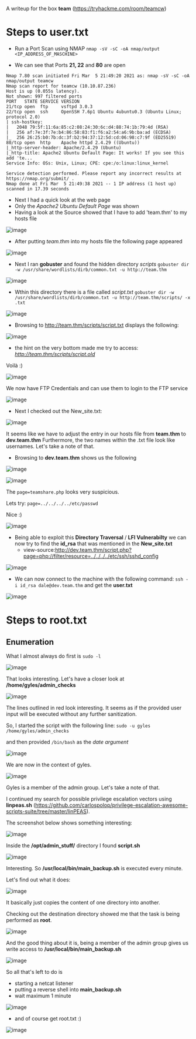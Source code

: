 A writeup for the box **team** (https://tryhackme.com/room/teamcw)

# Steps to user.txt
* Run a Port Scan using NMAP
`nmap -sV -sC -oA nmap/output <IP_ADDRESS_OF_MASCHINE>`

* We can see that Ports **21, 22** and **80** are open

```
Nmap 7.80 scan initiated Fri Mar  5 21:49:20 2021 as: nmap -sV -sC -oA nmap/output teamcw
Nmap scan report for teamcw (10.10.87.236)
Host is up (0.055s latency).
Not shown: 997 filtered ports
PORT   STATE SERVICE VERSION
21/tcp open  ftp     vsftpd 3.0.3
22/tcp open  ssh     OpenSSH 7.6p1 Ubuntu 4ubuntu0.3 (Ubuntu Linux; protocol 2.0)
| ssh-hostkey: 
|   2048 79:5f:11:6a:85:c2:08:24:30:6c:d4:88:74:1b:79:4d (RSA)
|   256 af:7e:3f:7e:b4:86:58:83:f1:f6:a2:54:a6:9b:ba:ad (ECDSA)
|_  256 26:25:b0:7b:dc:3f:b2:94:37:12:5d:cd:06:98:c7:9f (ED25519)
80/tcp open  http    Apache httpd 2.4.29 ((Ubuntu))
|_http-server-header: Apache/2.4.29 (Ubuntu)
|_http-title: Apache2 Ubuntu Default Page: It works! If you see this add 'te...
Service Info: OSs: Unix, Linux; CPE: cpe:/o:linux:linux_kernel

Service detection performed. Please report any incorrect results at https://nmap.org/submit/ .
Nmap done at Fri Mar  5 21:49:38 2021 -- 1 IP address (1 host up) scanned in 17.39 seconds
```


* Next I had a quick look at the web page
* Only the _Apache2 Ubuntu Default Page_ was shown
* Having a look at the Source showed that I have to add 'team.thm' to my hosts file


![image](https://user-images.githubusercontent.com/78683952/110202466-24dc1100-7e69-11eb-8fb3-ff424a266bd9.png)


* After putting _team.thm_ into my hosts file the following page appeared

![image](https://user-images.githubusercontent.com/78683952/110202498-59e86380-7e69-11eb-9058-0cab1a29e2eb.png)


* Next I ran **gobuster** and found the hidden directory *scripts*
`gobuster dir -w /usr/share/wordlists/dirb/common.txt -u http://team.thm`

![image](https://user-images.githubusercontent.com/78683952/110202590-04f91d00-7e6a-11eb-8267-ee5f922b27c5.png)


* Wthin this directory there is a file called *script.txt*
`gobuster dir -w /usr/share/wordlists/dirb/common.txt -u http://team.thm/scripts/ -x .txt`

![image](https://user-images.githubusercontent.com/78683952/110202593-104c4880-7e6a-11eb-9aa7-bc1f84518ea0.png)


* Browsing to http://team.thm/scripts/script.txt displays the following:

![image](https://user-images.githubusercontent.com/78683952/110202629-52758a00-7e6a-11eb-81f0-f54c1c889b14.png)

* the hint on the very bottom made me try to access: _http://team.thm/scripts/script.old_

Voilà :) 

![image](https://user-images.githubusercontent.com/78683952/110240335-b7ed7780-7f4b-11eb-8621-673f0419cc35.png)


We now have FTP Credentials and can use them to login to the FTP service 

![image](https://user-images.githubusercontent.com/78683952/110202739-fa8b5300-7e6a-11eb-9ab1-b9aef3554d17.png)

* Next I checked out the New_site.txt:

![image](https://user-images.githubusercontent.com/78683952/110239455-38f64000-7f47-11eb-828b-bf4357747af5.png)


It seems like we have to adjust the entry in our hosts file from **team.thm** to **dev.team.thm**
Furthermore, the two names within the .txt file look like usernames. Let's take a note of that.

* Browsing to **dev.team.thm** shows us the following

![image](https://user-images.githubusercontent.com/78683952/110202886-a3d24900-7e6b-11eb-8d29-7f1f9eb68215.png)


![image](https://user-images.githubusercontent.com/78683952/110202911-b8164600-7e6b-11eb-8236-3e5e6ca11af1.png)

The `page=teamshare.php` looks very suspicious.

Lets try: `page=../../../../etc/passwd `

Nice :)

![image](https://user-images.githubusercontent.com/78683952/110203009-14796580-7e6c-11eb-9871-203f47cfba80.png)

- Being able to exploit this **Directory Traversal** / **LFI Vulnerabilty** we can now try to find the **id_rsa** that was mentioned in the **New_site.txt** 
  - view-source:http://dev.team.thm/script.php?page=php://filter/resource=../../../../etc/ssh/sshd_config

![image](https://user-images.githubusercontent.com/78683952/110203090-6d48fe00-7e6c-11eb-9ca7-81992d6ec662.png)

* We can now connect to the machine with the following command: `ssh -i id_rsa dale@dev.team.thm` and get the **user.txt**

![image](https://user-images.githubusercontent.com/78683952/110239403-f46aa480-7f46-11eb-8383-2015871a8ffb.png)


# Steps to root.txt
## Enumeration

What I almost always do first is `sudo -l`

![image](https://user-images.githubusercontent.com/78683952/110238487-3a713980-7f42-11eb-8caf-478c68087569.png)

That looks interesting. Let's have a closer look at **/home/gyles/admin_checks**

![image](https://user-images.githubusercontent.com/78683952/110238529-6c829b80-7f42-11eb-8113-feb52c8605ab.png)

The lines outlined in red look interesting. It seems as if the provided user input will be executed without any further sanitization.

So, I started the script with the following line:
`sudo -u gyles /home/gyles/admin_checks`

and then provided `/bin/bash` as the _date argument_

![image](https://user-images.githubusercontent.com/78683952/110238654-3265c980-7f43-11eb-9d0e-b42a210da0a1.png)

We are now in the context of gyles. 

![image](https://user-images.githubusercontent.com/78683952/110238742-883a7180-7f43-11eb-9e87-d9c335c01a69.png)

Gyles is a member of the admin group. Let's take a note of that.

I continued my search for possible privilege escalation vectors using **linpeas.sh** (https://github.com/carlospolop/privilege-escalation-awesome-scripts-suite/tree/master/linPEAS).

The screenshot below shows something interesting:

![image](https://user-images.githubusercontent.com/78683952/110238966-bec4bc00-7f44-11eb-98e4-e6a268b55895.png)

Inside the **/opt/admin_stuff/** directory I found **script.sh**

![image](https://user-images.githubusercontent.com/78683952/110239001-f2074b00-7f44-11eb-954e-ae5f836ed34a.png)

Interesting. So **/usr/local/bin/main_backup.sh** is executed every minute.

Let's find out what it does:

![image](https://user-images.githubusercontent.com/78683952/110239046-372b7d00-7f45-11eb-846c-1880ebeb2722.png)

It basically just copies the content of one directory into another.

Checking out the destination directory showed me that the task is being performed as **root**.

![image](https://user-images.githubusercontent.com/78683952/110239526-a4401200-7f47-11eb-87f2-2c0de2fed090.png)


And the good thing about it is, being a member of the admin group gives us write access to **/usr/local/bin/main_backup.sh**

![image](https://user-images.githubusercontent.com/78683952/110239698-8f17b300-7f48-11eb-8209-17530a0bf160.png)


So all that's left to do is
* starting a netcat listener
* putting a reverse shell into **main_backup.sh**
* wait maximum 1 minute

![image](https://user-images.githubusercontent.com/78683952/110239760-e9187880-7f48-11eb-94a6-bcc272dc680e.png)


* and of course get root.txt :)

![image](https://user-images.githubusercontent.com/78683952/110239296-773f2f80-7f46-11eb-875b-4697e646581d.png)


